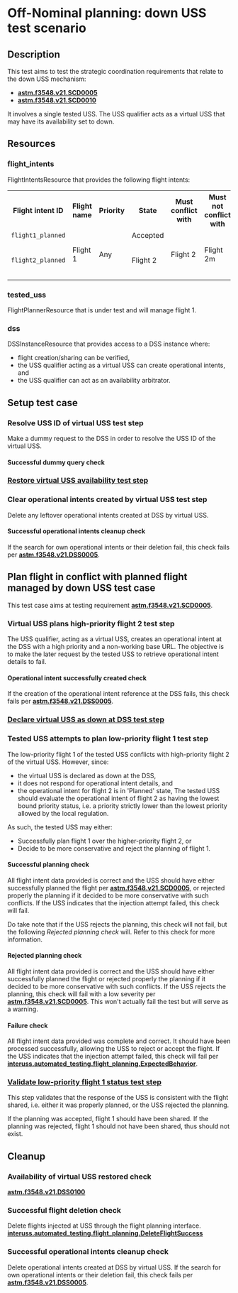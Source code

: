 # Off-Nominal planning: down USS test scenario

## Description
This test aims to test the strategic coordination requirements that relate to the down USS mechanism:
- **[astm.f3548.v21.SCD0005](../../../../requirements/astm/f3548/v21.md)**
- **[astm.f3548.v21.SCD0010](../../../../requirements/astm/f3548/v21.md)**

It involves a single tested USS. The USS qualifier acts as a virtual USS that may have its availability set to down.

## Resources
### flight_intents
FlightIntentsResource that provides the following flight intents:

<table>
  <tr>
    <th>Flight intent ID</th>
    <th>Flight name</th>
    <th>Priority</th>
    <th>State</th><!-- TODO: Update with usage_state and uas_state when new flight planning API is adopted -->
    <th>Must conflict with</th>
    <th>Must not conflict with</th>
  </tr>
  <tr>
    <td><code>flight1_planned</code></td>
    <td rowspan="2">Flight 1</td>
    <td rowspan="5">Any</td>
    <td>Accepted</td>
    <td rowspan="2">Flight 2</td>
    <td rowspan="2">Flight 2m</td>
  </tr>
  <tr>
    <td><code>flight2_planned</code></td>
    <td rowspan="2">Flight 2</td>
    <td rowspan="3">Higher than Flight 1*</td>
    <td>Accepted</td>
    <td rowspan="2">Flight 1</td>
    <td rowspan="2">N/A</td>
  </tr>
</table>


### tested_uss
FlightPlannerResource that is under test and will manage flight 1.

### dss
DSSInstanceResource that provides access to a DSS instance where:
- flight creation/sharing can be verified,
- the USS qualifier acting as a virtual USS can create operational intents, and
- the USS qualifier can act as an availability arbitrator.

## Setup test case
### Resolve USS ID of virtual USS test step
Make a dummy request to the DSS in order to resolve the USS ID of the virtual USS.

#### Successful dummy query check

### [Restore virtual USS availability test step](../set_uss_available.md)

### Clear operational intents created by virtual USS test step
Delete any leftover operational intents created at DSS by virtual USS.

#### Successful operational intents cleanup check
If the search for own operational intents or their deletion fail, this check fails per **[astm.f3548.v21.DSS0005](../../../../requirements/astm/f3548/v21.md)**.

## Plan flight in conflict with planned flight managed by down USS test case
This test case aims at testing requirement **[astm.f3548.v21.SCD0005](../../../../requirements/astm/f3548/v21.md)**.

### Virtual USS plans high-priority flight 2 test step
The USS qualifier, acting as a virtual USS, creates an operational intent at the DSS with a high priority and a non-working base URL.
The objective is to make the later request by the tested USS to retrieve operational intent details to fail.

#### Operational intent successfully created check
If the creation of the operational intent reference at the DSS fails, this check fails per **[astm.f3548.v21.DSS0005](../../../../requirements/astm/f3548/v21.md)**.

### [Declare virtual USS as down at DSS test step](../set_uss_down.md)

### Tested USS attempts to plan low-priority flight 1 test step
The low-priority flight 1 of the tested USS conflicts with high-priority flight 2 of the virtual USS.
However, since:
- the virtual USS is declared as down at the DSS,
- it does not respond for operational intent details, and
- the operational intent for flight 2 is in 'Planned' state,
The tested USS should evaluate the operational intent of flight 2 as having the lowest bound priority status, i.e. a priority strictly lower than the lowest priority allowed by the local regulation.

As such, the tested USS may either:
- Successfully plan flight 1 over the higher-priority flight 2, or
- Decide to be more conservative and reject the planning of flight 1.

#### Successful planning check
All flight intent data provided is correct and the USS should have either successfully planned the flight per **[astm.f3548.v21.SCD0005](../../../../requirements/astm/f3548/v21.md)**,
or rejected properly the planning if it decided to be more conservative with such conflicts.
If the USS indicates that the injection attempt failed, this check will fail.

Do take note that if the USS rejects the planning, this check will not fail, but the following *Rejected planning check*
will. Refer to this check for more information.

#### Rejected planning check
All flight intent data provided is correct and the USS should have either successfully planned the flight or rejected
properly the planning if it decided to be more conservative with such conflicts.
If the USS rejects the planning, this check will fail with a low severity per **[astm.f3548.v21.SCD0005](../../../../requirements/astm/f3548/v21.md)**.
This won't actually fail the test but will serve as a warning.

#### Failure check
All flight intent data provided was complete and correct. It should have been processed successfully, allowing the USS
to reject or accept the flight. If the USS indicates that the injection attempt failed, this check will fail per
**[interuss.automated_testing.flight_planning.ExpectedBehavior](../../../../requirements/interuss/automated_testing/flight_planning.md)**.

### [Validate low-priority flight 1 status test step](../validate_shared_operational_intent.md)
This step validates that the response of the USS is consistent with the flight shared, i.e. either it was properly
planned, or the USS rejected the planning.

If the planning was accepted, flight 1 should have been shared.
If the planning was rejected, flight 1 should not have been shared, thus should not exist.

## Cleanup
### Availability of virtual USS restored check
**[astm.f3548.v21.DSS0100](../../../../requirements/astm/f3548/v21.md)**

### Successful flight deletion check
Delete flights injected at USS through the flight planning interface.
**[interuss.automated_testing.flight_planning.DeleteFlightSuccess](../../../../requirements/interuss/automated_testing/flight_planning.md)**

### Successful operational intents cleanup check
Delete operational intents created at DSS by virtual USS.
If the search for own operational intents or their deletion fail, this check fails per **[astm.f3548.v21.DSS0005](../../../../requirements/astm/f3548/v21.md)**.
